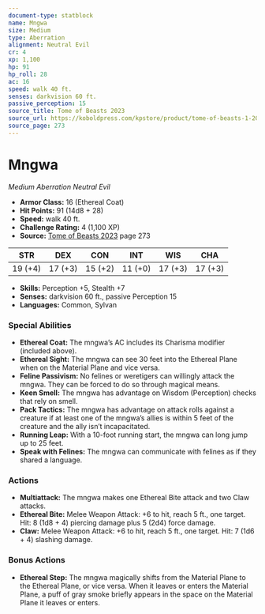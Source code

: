 ```yaml
---
document-type: statblock
name: Mngwa
size: Medium
type: Aberration
alignment: Neutral Evil
cr: 4
xp: 1,100
hp: 91
hp_roll: 28
ac: 16
speed: walk 40 ft.
senses: darkvision 60 ft. 
passive_perception: 15
source_title: Tome of Beasts 2023
source_url: https://koboldpress.com/kpstore/product/tome-of-beasts-1-2023-edition/
source_page: 273
---
```


# Mngwa

*Medium* *Aberration* *Neutral Evil*

- **Armor Class:** 16 (Ethereal Coat)
- **Hit Points:** 91 (14d8 + 28)
- **Speed:** walk 40 ft.
- **Challenge Rating:** 4 (1,100 XP)
- **Source:** [Tome of Beasts 2023](https://koboldpress.com/kpstore/product/tome-of-beasts-1-2023-edition/) page 273

| STR | DEX | CON | INT | WIS | CHA |
| --- | --- | --- | --- | --- | --- |
| 19 (+4) | 17 (+3) | 15 (+2) | 11 (+0) | 17 (+3) | 17 (+3) |

- **Skills:** Perception +5, Stealth +7
- **Senses:** darkvision 60 ft., passive Perception 15
- **Languages:** Common, Sylvan

### Special Abilities

- **Ethereal Coat:** The mngwa’s AC includes its Charisma modifier (included above).
- **Ethereal Sight:** The mngwa can see 30 feet into the Ethereal Plane when on the Material Plane and vice versa.
- **Feline Passivism:** No felines or weretigers can willingly attack the mngwa. They can be forced to do so through magical means.
- **Keen Smell:** The mngwa has advantage on Wisdom (Perception) checks that rely on smell.
- **Pack Tactics:** The mngwa has advantage on attack rolls against a creature if at least one of the mngwa’s allies is within 5 feet of the creature and the ally isn’t incapacitated.
- **Running Leap:** With a 10-foot running start, the mngwa can long jump up to 25 feet.
- **Speak with Felines:** The mngwa can communicate with felines as if they shared a language.

### Actions

- **Multiattack:** The mngwa makes one Ethereal Bite attack and two Claw attacks.
- **Ethereal Bite:** Melee Weapon Attack: +6 to hit, reach 5 ft., one target. Hit: 8 (1d8 + 4) piercing damage plus 5 (2d4) force damage.
- **Claw:** Melee Weapon Attack: +6 to hit, reach 5 ft., one target. Hit: 7 (1d6 + 4) slashing damage.

### Bonus Actions

- **Ethereal Step:** The mngwa magically shifts from the Material Plane to the Ethereal Plane, or vice versa. When it leaves or enters the Material Plane, a puff of gray smoke briefly appears in the space on the Material Plane it leaves or enters.
